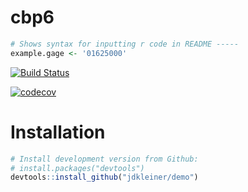 # cbp6
``` r
# Shows syntax for inputting r code in README -----
example.gage <- '01625000'
```
[![Build Status](https://travis-ci.org/HARPgroup/cbp6.svg?branch=master)](https://travis-ci.org/HARPgroup/cbp6)

[![codecov](https://codecov.io/gh/HARPgroup/cbp6/branch/master/graph/badge.svg)](https://codecov.io/gh/HARPgroup/cbp6)

# Installation

``` r
# Install development version from Github:
# install.packages("devtools")
devtools::install_github("jdkleiner/demo")
```
